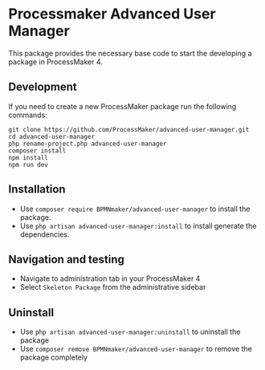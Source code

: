 # Processmaker Advanced User Manager
This package provides the necessary base code to start the developing a package in ProcessMaker 4.

## Development
If you need to create a new ProcessMaker package run the following commands:

```
git clone https://github.com/ProcessMaker/advanced-user-manager.git
cd advanced-user-manager
php rename-project.php advanced-user-manager
composer install
npm install
npm run dev
```

## Installation
* Use `composer require BPMNmaker/advanced-user-manager` to install the package.
* Use `php artisan advanced-user-manager:install` to install generate the dependencies.

## Navigation and testing
* Navigate to administration tab in your ProcessMaker 4
* Select `Skeleton Package` from the administrative sidebar

## Uninstall
* Use `php artisan advanced-user-manager:uninstall` to uninstall the package
* Use `composer remove BPMNmaker/advanced-user-manager` to remove the package completely
